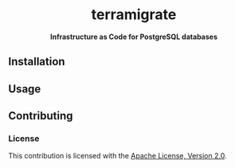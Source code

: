 <div align="center">

# terramigrate

**Infrastructure as Code for PostgreSQL databases**

</div>

## Installation

## Usage

## Contributing

### License

This contribution is licensed with the [Apache License, Version 2.0](LICENSE).
